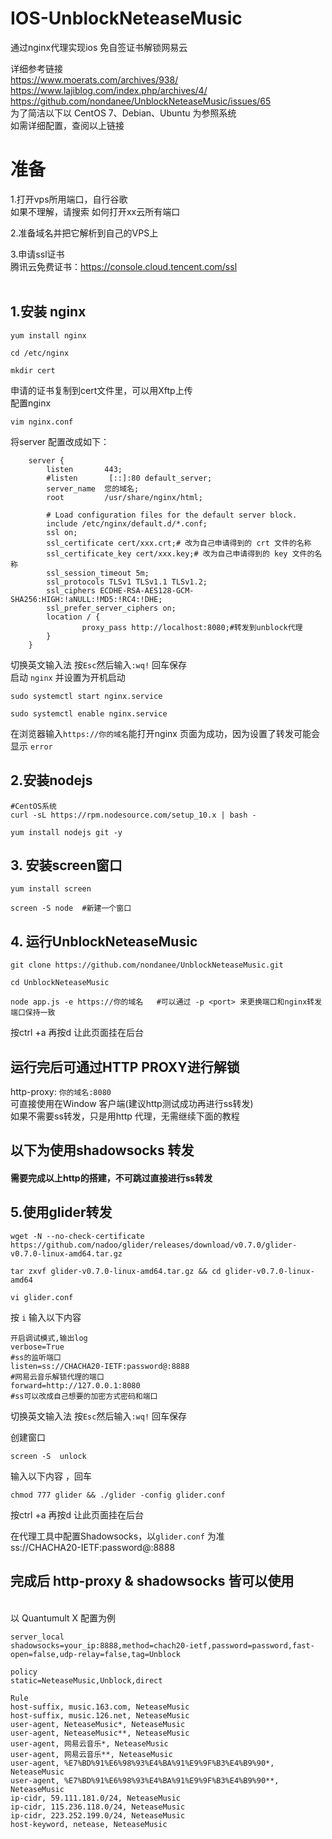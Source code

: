 # IOS-UnblockNeteaseMusic

通过nginx代理实现ios 免自签证书解锁网易云

详细参考链接<br>
https://www.moerats.com/archives/938/<br>
https://www.lajiblog.com/index.php/archives/4/ <br>
https://github.com/nondanee/UnblockNeteaseMusic/issues/65
<br>
为了简洁以下以 CentOS 7、Debian、Ubuntu 为参照系统
<br>如需详细配置，查阅以上链接<br>
# 准备<br>

1.打开vps所用端口，自行谷歌<br>
如果不理解，请搜索 如何打开xx云所有端口<br>
    
2.准备域名并把它解析到自己的VPS上<br>

3.申请ssl证书<br>
腾讯云免费证书：https://console.cloud.tencent.com/ssl <br>
<br>
## 1.安装 nginx 
```
yum install nginx

cd /etc/nginx

mkdir cert
```
申请的证书复制到cert文件里，可以用Xftp上传<br>
配置nginx
```
vim nginx.conf
```
将server 配置改成如下：
```
    server {
        listen       443;
        #listen       [::]:80 default_server;
        server_name  您的域名;
        root         /usr/share/nginx/html;

        # Load configuration files for the default server block.
        include /etc/nginx/default.d/*.conf;
        ssl on;
        ssl_certificate cert/xxx.crt;# 改为自己申请得到的 crt 文件的名称
        ssl_certificate_key cert/xxx.key;# 改为自己申请得到的 key 文件的名称
        ssl_session_timeout 5m;
        ssl_protocols TLSv1 TLSv1.1 TLSv1.2;
        ssl_ciphers ECDHE-RSA-AES128-GCM-SHA256:HIGH:!aNULL:!MD5:!RC4:!DHE;
        ssl_prefer_server_ciphers on;
        location / {
                proxy_pass http://localhost:8080;#转发到unblock代理
        }
    }

```
切换英文输入法 按` Esc `然后输入`:wq!` 回车保存
<br>启动 `nginx` 并设置为开机启动
```
sudo systemctl start nginx.service

sudo systemctl enable nginx.service
```
在浏览器输入`https://你的域名`能打开nginx 页面为成功，因为设置了转发可能会显示 `error`

## 2.安装nodejs
```
#CentOS系统
curl -sL https://rpm.nodesource.com/setup_10.x | bash -

yum install nodejs git -y
```
## 3. 安装screen窗口
```
yum install screen

screen -S node  #新建一个窗口
```
## 4. 运行UnblockNeteaseMusic
```
git clone https://github.com/nondanee/UnblockNeteaseMusic.git

cd UnblockNeteaseMusic

node app.js -e https://你的域名   #可以通过 -p <port> 来更换端口和nginx转发端口保持一致
```
按ctrl +a  再按d 让此页面挂在后台


## 运行完后可通过HTTP PROXY进行解锁
http-proxy: `你的域名:8080`
<br>可直接使用在Window 客户端(建议http测试成功再进行ss转发)
<br>如果不需要ss转发，只是用http 代理，无需继续下面的教程
<br>
## 以下为使用shadowsocks 转发
#### 需要完成以上http的搭建，不可跳过直接进行ss转发

## 5.使用glider转发
```
wget -N --no-check-certificate https://github.com/nadoo/glider/releases/download/v0.7.0/glider-v0.7.0-linux-amd64.tar.gz

tar zxvf glider-v0.7.0-linux-amd64.tar.gz && cd glider-v0.7.0-linux-amd64

vi glider.conf
```
按 `i` 输入以下内容
```
开启调试模式,输出log
verbose=True
#ss的监听端口
listen=ss://CHACHA20-IETF:password@:8888
#网易云音乐解锁代理的端口
forward=http://127.0.0.1:8080
#ss可以改成自己想要的加密方式密码和端口
```
切换英文输入法 按` Esc `然后输入`:wq!` 回车保存

创建窗口
```
screen -S  unlock 
```
输入以下内容 ，回车
```
chmod 777 glider && ./glider -config glider.conf
```
按ctrl +a  再按d 让此页面挂在后台

在代理工具中配置Shadowsocks，以`glider.conf` 为准
<br>ss://CHACHA20-IETF:password@:8888
 
## 完成后 http-proxy & shadowsocks 皆可以使用
<br>
以 Quantumult X 配置为例
<br>

```
server_local
shadowsocks=your_ip:8888,method=chach20-ietf,password=password,fast-open=false,udp-relay=false,tag=Unblock

policy
static=NeteaseMusic,Unblock,direct

Rule
host-suffix, music.163.com, NeteaseMusic
host-suffix, music.126.net, NeteaseMusic
user-agent, NeteaseMusic*, NeteaseMusic
user-agent, NeteaseMusic**, NeteaseMusic
user-agent, 网易云音乐*, NeteaseMusic
user-agent, 网易云音乐**, NeteaseMusic
user-agent, %E7%BD%91%E6%98%93%E4%BA%91%E9%9F%B3%E4%B9%90*, NeteaseMusic
user-agent, %E7%BD%91%E6%98%93%E4%BA%91%E9%9F%B3%E4%B9%90**, NeteaseMusic
ip-cidr, 59.111.181.0/24, NeteaseMusic
ip-cidr, 115.236.118.0/24, NeteaseMusic
ip-cidr, 223.252.199.0/24, NeteaseMusic
host-keyword, netease, NeteaseMusic
```
